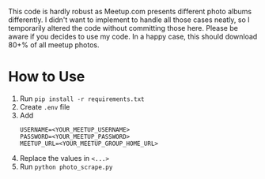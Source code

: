 This code is hardly robust as Meetup.com presents different photo albums differently.
I didn't want to implement to handle all those cases neatly, so I temporarily altered the code without committing those here.
Please be aware if you decides to use my code.
In a happy case, this should download 80+% of all meetup photos.

# How to Use

1. Run `pip install -r requirements.txt`
1. Create `.env` file
1. Add
    ```
    USERNAME=<YOUR_MEETUP_USERNAME>
    PASSWORD=<YOUR_MEETUP_PASSWORD>
    MEETUP_URL=<YOUR_MEETUP_GROUP_HOME_URL>
    ```
1. Replace the values in `<...>`
1. Run `python photo_scrape.py`
